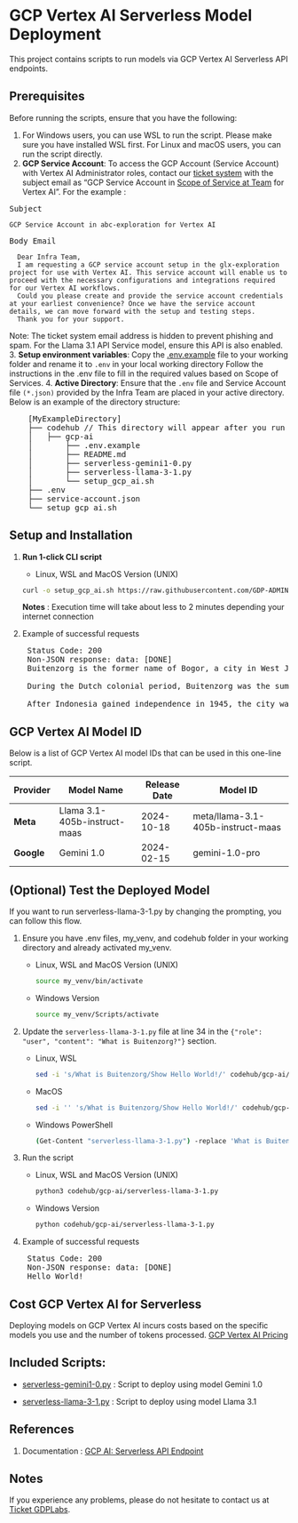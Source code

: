 # GCP Vertex AI Serverless Model Deployment

This project contains scripts to  run models via GCP Vertex AI Serverless API endpoints.

## Prerequisites

Before running the scripts, ensure that you have the following:

1. For Windows users, you can use WSL to run the script. Please make sure you have installed WSL first. For Linux and macOS users, you can run the script directly.
2. **GCP Service Account**: To access the GCP Account (Service Account) with Vertex AI Administrator roles, contact our [ticket system](https://docs.google.com/document/d/1cXRjv34uXjluQzyRu027r5ax8GT-HOw3naMSPi8aeVs/edit#heading=h.3bryigm0r34y)  with the subject email as “GCP Service Account in [Scope of Service at Team](https://docs.google.com/document/d/1cXRjv34uXjluQzyRu027r5ax8GT-HOw3naMSPi8aeVs/edit?tab=t.0#heading=h.lfdykfqkf1d5) for Vertex AI”. For the example :
  <pre>Subject</pre>
  ```
  GCP Service Account in abc-exploration for Vertex AI
  ```

  <pre>Body Email</pre>
  ```
    Dear Infra Team,
    I am requesting a GCP service account setup in the glx-exploration project for use with Vertex AI. This service account will enable us to proceed with the necessary configurations and integrations required for our Vertex AI workflows.
    Could you please create and provide the service account credentials at your earliest convenience? Once we have the service account details, we can move forward with the setup and testing steps.
    Thank you for your support.
  ```
  Note: The ticket system email address is hidden to prevent phishing and spam. For the Llama 3.1 API Service model, ensure this API is also enabled.
3. **Setup environment variables**: Copy the  [.env.example](/gcp-ai/.env.example) file to your working folder  and rename it to `.env`  in your local working directory
Follow the instructions in the .env file to fill in the required values based on Scope of Services.
4. **Active Directory**: Ensure that the `.env` file and Service Account file `(*.json)` provided by the Infra Team are placed in your active directory. Below is an example of the directory structure:
  <pre>
    [MyExampleDirectory]
    ├── codehub // This directory will appear after you run the 1-click CLI Script.
    │   ├── gcp-ai
    │       ├── .env.example
    │       ├── README.md
    │       ├── serverless-gemini1-0.py
    │       ├── serverless-llama-3-1.py
    │       └── setup_gcp_ai.sh
    ├── .env
    ├── service-account.json
    └── setup_gcp_ai.sh </pre>
    

## Setup and Installation

1. **Run 1-click CLI script**

   - Linux, WSL and MacOS Version (UNIX)

   ```bash
   curl -o setup_gcp_ai.sh https://raw.githubusercontent.com/GDP-ADMIN/codehub/main/gcp-ai/setup_gcp_ai.sh && chmod 755 setup_gcp_ai.sh && bash setup_gcp_ai.sh
   ```
   **Notes** : Execution time will take about less to 2 minutes depending your internet connection

3. Example of successful requests
    <pre>
    Status Code: 200
    Non-JSON response: data: [DONE]
    Buitenzorg is the former name of Bogor, a city in West Java, Indonesia. The name "Buitenzorg" is Dutch and translates to "without a care" or "carefree" in English. It was given to the city by the Dutch East India Company in the 18th century, when the city was a popular retreat for Dutch colonizers due to its cool climate and scenic beauty.

    During the Dutch colonial period, Buitenzorg was the summer residence of the Governor-General of the Dutch East Indies, and it was a major center for botanical research and agriculture. The city was home to the famous Buitenzorg Botanical Gardens, which were established in 1817 and are now known as the Bogor Botanical Gardens.

    After Indonesia gained independence in 1945, the city was renamed Bogor, which is derived from the Sundanese word "bogor," meaning "tree" or "forest." Today, Bogor is a thriving city with a rich cultural heritage and a strong focus on education, research, and tourism.</pre>

## GCP Vertex AI Model ID

Below is a list of GCP Vertex AI model IDs that can be used in this one-line script.

| Provider        | Model Name                    | Release Date | Model ID                                  |
|-----------------|-------------------------------|--------------|-------------------------------------------|
| **Meta**        | Llama 3.1-405b-instruct-maas  | 2024-10-18   | meta/llama-3.1-405b-instruct-maas         |
| **Google**      | Gemini 1.0                    | 2024-02-15   | gemini-1.0-pro                            |

## (Optional) Test the Deployed Model

If you want to run serverless-llama-3-1.py by changing the prompting, you can follow this flow.

1. Ensure you have .env files, my_venv, and codehub folder in your working directory and already activated my_venv.

   - Linux, WSL and MacOS Version (UNIX)

     ```bash
     source my_venv/bin/activate
     ```

   - Windows Version
     ```bash
     source my_venv/Scripts/activate
     ```
2. Update the `serverless-llama-3-1.py` file at line 34 in the `{"role": "user", "content": "What is Buitenzorg?"}` section.
   - Linux, WSL
     ```bash
     sed -i 's/What is Buitenzorg/Show Hello World!/' codehub/gcp-ai/serverless-llama-3-1.py
     ```
   - MacOS
     ```bash
     sed -i '' 's/What is Buitenzorg/Show Hello World!/' codehub/gcp-ai/serverless-llama-3-1.py

   - Windows PowerShell
     ```bash
     (Get-Content "serverless-llama-3-1.py") -replace 'What is Buitenzorg', 'Show Hello World!' | Set-Content "serverless-llama-3-1.py"
     ```
2. Run the script

   - Linux, WSL and MacOS Version (UNIX)
     ```bash
     python3 codehub/gcp-ai/serverless-llama-3-1.py
     ```
   - Windows Version
     ```bash
     python codehub/gcp-ai/serverless-llama-3-1.py
     ```

3. Example of successful requests
    <pre>
    Status Code: 200
    Non-JSON response: data: [DONE]
    Hello World!</pre>

## Cost GCP Vertex AI for Serverless
Deploying models on GCP Vertex AI incurs costs based on the specific models you use and the number of tokens processed. 
[GCP Vertex AI Pricing](https://cloud.google.com/vertex-ai/pricing/)

## Included Scripts:

- [serverless-gemini1-0.py](serverless-gemini1-0.py) : Script to deploy using model Gemini 1.0

- [serverless-llama-3-1.py](serverless-llama-3-1.py) : Script to deploy using model Llama 3.1


## References

1. Documentation : [GCP AI: Serverless API Endpoint](https://docs.google.com/document/d/1cXRjv34uXjluQzyRu027r5ax8GT-HOw3naMSPi8aeVs/edit?usp=sharing)

## Notes

If you experience any problems, please do not hesitate to contact us at [Ticket GDPLabs](https://docs.google.com/document/d/1cXRjv34uXjluQzyRu027r5ax8GT-HOw3naMSPi8aeVs/edit#heading=h.3bryigm0r34y).

